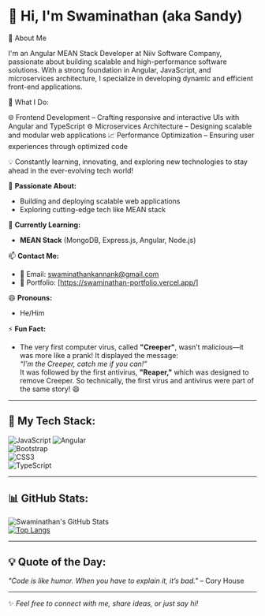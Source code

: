 # 👋 Hi, I'm Swaminathan (aka Sandy)  

🚀 About Me

I'm an Angular MEAN Stack Developer at Niiv Software Company, passionate about building scalable and high-performance software solutions. With a strong foundation in Angular, JavaScript, and microservices architecture, I specialize in developing dynamic and efficient front-end applications.

🔹 What I Do:

🌐 Frontend Development – Crafting responsive and interactive UIs with Angular and TypeScript
⚙️ Microservices Architecture – Designing scalable and modular web applications
📈 Performance Optimization – Ensuring user experiences through optimized code

💡 Constantly learning, innovating, and exploring new technologies to stay ahead in the ever-evolving tech world!

👀 **Passionate About:**  
- Building and deploying scalable web applications  
- Exploring cutting-edge tech like MEAN stack  

🌱 **Currently Learning:**  
- **MEAN Stack** (MongoDB, Express.js, Angular, Node.js)  

📫 **Contact Me:**  
- 📧 Email: [swaminathankannank@gmail.com](mailto:swaminathankannank@gmail.com)  
- 📧 Portfolio: [https://swaminathan-portfolio.vercel.app/]

😄 **Pronouns:**  
- He/Him  

⚡ **Fun Fact:**  
- The very first computer virus, called **"Creeper"**, wasn’t malicious—it was more like a prank! It displayed the message:  
  *“I’m the Creeper, catch me if you can!”*  
  It was followed by the first antivirus, **"Reaper,"** which was designed to remove Creeper. So technically, the first virus and antivirus were part of the same story! 😄  

---

## 🚀 My Tech Stack:
![JavaScript](https://img.shields.io/badge/JavaScript-F7DF1E?style=flat&logo=javascript&logoColor=black) ![Angular](https://img.shields.io/badge/Angular-DD0031?style=flat&logo=angular&logoColor=white)   
![Bootstrap](https://img.shields.io/badge/Bootstrap-7952B3?style=flat&logo=bootstrap&logoColor=white)  
![CSS3](https://img.shields.io/badge/CSS3-1572B6?style=flat&logo=css3&logoColor=white)  
![TypeScript](https://img.shields.io/badge/TypeScript-007ACC?style=flat&logo=typescript&logoColor=white)  

---

## 📊 GitHub Stats:
![Swaminathan's GitHub Stats](https://github-readme-stats.vercel.app/api?username=swaminathankannan&show_icons=true&theme=radical)  
[![Top Langs](https://github-readme-stats.vercel.app/api/top-langs/?username=swaminathankannan&layout=compact&theme=radical)](https://github.com/anuraghazra/github-readme-stats)

---

## 💡 Quote of the Day:
*"Code is like humor. When you have to explain it, it’s bad."* – Cory House  

---

✨ _Feel free to connect with me, share ideas, or just say hi!_
